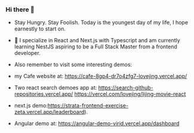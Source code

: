 ### Hi there 👋
-  Stay Hungry. Stay Foolish. Today is the youngest day of my life, I hope earnestly to start on.
- 🌱 I specialize in React and Next.js with Typescript  and am currently learning NestJS  aspiring to be a Full Stack Master from a frontend developer.

- Also remember to visit some interesting demos: 
- my Cafe website at: https://cafe-8gp4-dr7o4zfg7-lovejing.vercel.app/
- Two react search demoes app at: https://search-github-repositories.vercel.app/ https://vercel.com/lovejing/lijing-movie-react
- next.js demo:https://strata-frontend-exercise-zeta.vercel.app/leaderboard).
- Angular demo at: https://angular-demo-virid.vercel.app/dashboard

